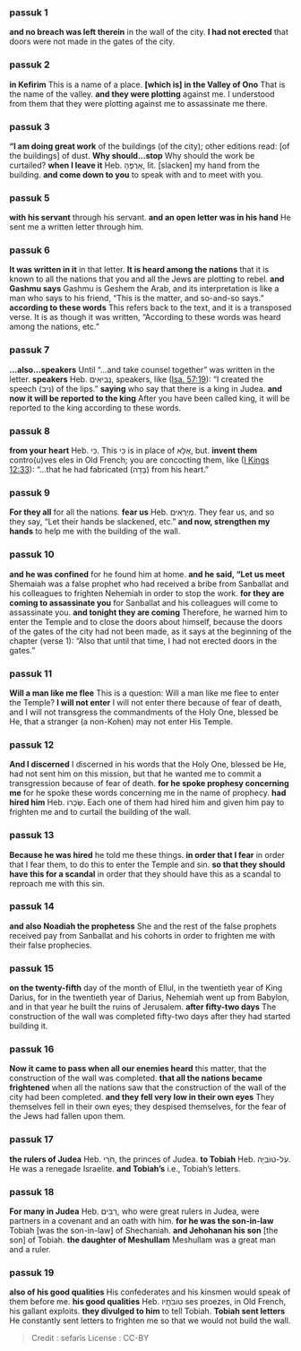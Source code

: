 
### passuk 1
<b>and no breach was left therein</b> in the wall of the city. 
<b>I had not erected</b> that doors were not made in the gates of the city. 

### passuk 2
<b>in Kefirim</b> This is a name of a place. 
<b>[which is] in the Valley of Ono</b> That is the name of the valley. 
<b>and they were plotting</b> against me. I understood from them that they were plotting against me to assassinate me there. 

### passuk 3
<b>“I am doing great work</b> of the buildings (of the city); other editions read: [of the buildings] of dust. 
<b>Why should...stop</b> Why should the work be curtailed? 
<b>when I leave it</b> Heb. אַרְפֶּהָ, lit. [slacken] my hand from the building. 
<b>and come down to you</b> to speak with and to meet with you. 

### passuk 5
<b>with his servant</b> through his servant. 
<b>and an open letter was in his hand</b> He sent me a written letter through him. 

### passuk 6
<b>It was written in it</b> in that letter. 
<b>It is heard among the nations</b> that it is known to all the nations that you and all the Jews are plotting to rebel. 
<b>and Gashmu says</b> Gashmu is Geshem the Arab, and its interpretation is like a man who says to his friend, “This is the matter, and so-and-so says.” 
<b>according to these words</b> This refers back to the text, and it is a transposed verse. It is as though it was written, “According to these words was heard among the nations, etc.” 

### passuk 7
<b>...also...speakers</b> Until “...and take counsel together” was written in the letter. 
<b>speakers</b> Heb. נְבִיאִים, speakers, like (<a class="refLink" href="/Isaiah.57.19" data-ref="Isaiah 57:19">Isa. 57:19</a>): “I created the speech (נִיב) of the lips.” 
<b>saying</b> who say that there is a king in Judea. 
<b>and now it will be reported to the king</b> After you have been called king, it will be reported to the king according to these words. 

### passuk 8
<b>from your heart</b> Heb. כִּי. This כִּי is in place of אֶלָּא, but. 
<b>invent them</b> contro(u)ves eles in Old French; you are concocting them, like (<a class="refLink" href="/I_Kings.12.33" data-ref="I Kings 12:33">I Kings 12:33</a>): “...that he had fabricated (בָּדָה) from his heart.” 

### passuk 9
<b>For they all</b> for all the nations. 
<b>fear us</b> Heb. מְיָרְאִים. They fear us, and so they say, “Let their hands be slackened, etc.” 
<b>and now, strengthen my hands</b> to help me with the building of the wall. 

### passuk 10
<b>and he was confined</b> for he found him at home. 
<b>and he said, “Let us meet</b> Shemaiah was a false prophet who had received a bribe from Sanballat and his colleagues to frighten Nehemiah in order to stop the work. 
<b>for they are coming to assassinate you</b> for Sanballat and his colleagues will come to assassinate you. 
<b>and tonight they are coming</b> Therefore, he warned him to enter the Temple and to close the doors about himself, because the doors of the gates of the city had not been made, as it says at the beginning of the chapter (verse 1): “Also that until that time, I had not erected doors in the gates.” 

### passuk 11
<b>Will a man like me flee</b> This is a question: Will a man like me flee to enter the Temple? 
<b>I will not enter</b> I will not enter there because of fear of death, and I will not transgress the commandments of the Holy One, blessed be He, that a stranger (a non-Kohen) may not enter His Temple. 

### passuk 12
<b>And I discerned</b> I discerned in his words that the Holy One, blessed be He, had not sent him on this mission, but that he wanted me to commit a transgression because of fear of death. 
<b>for he spoke prophesy concerning me</b> for he spoke these words concerning me in the name of prophecy. 
<b>had hired him</b> Heb. שְּׂכָרוֹ. Each one of them had hired him and given him pay to frighten me and to curtail the building of the wall. 

### passuk 13
<b>Because he was hired</b> he told me these things. 
<b>in order that I fear</b> in order that I fear them, to do this to enter the Temple and sin. 
<b>so that they should have this for a scandal</b> in order that they should have this as a scandal to reproach me with this sin. 

### passuk 14
<b>and also Noadiah the prophetess</b> She and the rest of the false prophets received pay from Sanballat and his cohorts in order to frighten me with their false prophecies. 

### passuk 15
<b>on the twenty-fifth</b> day of the month of Ellul, in the twentieth year of King Darius, for in the twentieth year of Darius, Nehemiah went up from Babylon, and in that year he built the ruins of Jerusalem. 
<b>after fifty-two days</b> The construction of the wall was completed fifty-two days after they had started building it. 

### passuk 16
<b>Now it came to pass when all our enemies heard</b> this matter, that the construction of the wall was completed. 
<b>that all the nations became frightened</b> when all the nations saw that the construction of the wall of the city had been completed. 
<b>and they fell very low in their own eyes</b> They themselves fell in their own eyes; they despised themselves, for the fear of the Jews had fallen upon them. 

### passuk 17
<b>the rulers of Judea</b> Heb. חֹרֵי, the princes of Judea. 
<b>to Tobiah</b> Heb. עַל-טוֹבִיָה. He was a renegade Israelite. 
<b>and Tobiah’s</b> i.e., Tobiah’s letters. 

### passuk 18
<b>For many in Judea</b> Heb. רַבִּים, who were great rulers in Judea, were partners in a covenant and an oath with him. 
<b>for he was the son-in-law</b> Tobiah [was the son-in-law] of Shechaniah. 
<b>and Jehohanan his son</b> [the son] of Tobiah. 
<b>the daughter of Meshullam</b> Meshullam was a great man and a ruler. 

### passuk 19
<b>also of his good qualities</b> His confederates and his kinsmen would speak of them before me. 
<b>his good qualities</b> Heb. טוֹבֹתְָיו ses proezes, in Old French, his gallant exploits. 
<b>they divulged to him</b> to tell Tobiah. 
<b>Tobiah sent letters</b> He constantly sent letters to frighten me so that we would not build the wall. 

>Credit : sefaris
>License : CC-BY